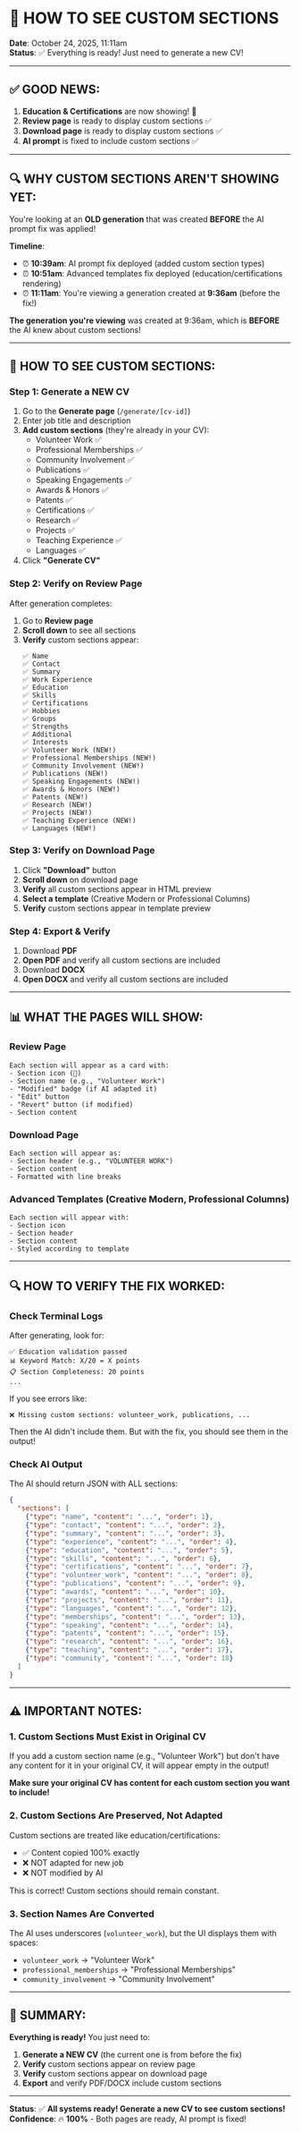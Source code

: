 # 🎯 HOW TO SEE CUSTOM SECTIONS

**Date**: October 24, 2025, 11:11am  
**Status**: ✅ Everything is ready! Just need to generate a new CV!

---

## ✅ **GOOD NEWS:**

1. **Education & Certifications** are now showing! 🎉
2. **Review page** is ready to display custom sections ✅
3. **Download page** is ready to display custom sections ✅
4. **AI prompt** is fixed to include custom sections ✅

---

## 🔍 **WHY CUSTOM SECTIONS AREN'T SHOWING YET:**

You're looking at an **OLD generation** that was created **BEFORE** the AI prompt fix was applied!

**Timeline**:
- ⏰ **10:39am**: AI prompt fix deployed (added custom section types)
- ⏰ **10:51am**: Advanced templates fix deployed (education/certifications rendering)
- ⏰ **11:11am**: You're viewing a generation created at **9:36am** (before the fix!)

**The generation you're viewing** was created at 9:36am, which is **BEFORE** the AI knew about custom sections!

---

## 🚀 **HOW TO SEE CUSTOM SECTIONS:**

### **Step 1: Generate a NEW CV**
1. Go to the **Generate page** (`/generate/[cv-id]`)
2. Enter job title and description
3. **Add custom sections** (they're already in your CV):
   - Volunteer Work ✅
   - Professional Memberships ✅
   - Community Involvement ✅
   - Publications ✅
   - Speaking Engagements ✅
   - Awards & Honors ✅
   - Patents ✅
   - Certifications ✅
   - Research ✅
   - Projects ✅
   - Teaching Experience ✅
   - Languages ✅
4. Click **"Generate CV"**

### **Step 2: Verify on Review Page**
After generation completes:
1. Go to **Review page**
2. **Scroll down** to see all sections
3. **Verify** custom sections appear:
   ```
   ✅ Name
   ✅ Contact
   ✅ Summary
   ✅ Work Experience
   ✅ Education
   ✅ Skills
   ✅ Certifications
   ✅ Hobbies
   ✅ Groups
   ✅ Strengths
   ✅ Additional
   ✅ Interests
   ✅ Volunteer Work (NEW!)
   ✅ Professional Memberships (NEW!)
   ✅ Community Involvement (NEW!)
   ✅ Publications (NEW!)
   ✅ Speaking Engagements (NEW!)
   ✅ Awards & Honors (NEW!)
   ✅ Patents (NEW!)
   ✅ Research (NEW!)
   ✅ Projects (NEW!)
   ✅ Teaching Experience (NEW!)
   ✅ Languages (NEW!)
   ```

### **Step 3: Verify on Download Page**
1. Click **"Download"** button
2. **Scroll down** on download page
3. **Verify** all custom sections appear in HTML preview
4. **Select a template** (Creative Modern or Professional Columns)
5. **Verify** custom sections appear in template preview

### **Step 4: Export & Verify**
1. Download **PDF**
2. **Open PDF** and verify all custom sections are included
3. Download **DOCX**
4. **Open DOCX** and verify all custom sections are included

---

## 📊 **WHAT THE PAGES WILL SHOW:**

### **Review Page**
```
Each section will appear as a card with:
- Section icon (📄)
- Section name (e.g., "Volunteer Work")
- "Modified" badge (if AI adapted it)
- "Edit" button
- "Revert" button (if modified)
- Section content
```

### **Download Page**
```
Each section will appear as:
- Section header (e.g., "VOLUNTEER WORK")
- Section content
- Formatted with line breaks
```

### **Advanced Templates (Creative Modern, Professional Columns)**
```
Each section will appear with:
- Section icon
- Section header
- Section content
- Styled according to template
```

---

## 🔍 **HOW TO VERIFY THE FIX WORKED:**

### **Check Terminal Logs**
After generating, look for:
```
✅ Education validation passed
📊 Keyword Match: X/20 = X points
📋 Section Completeness: 20 points
...
```

If you see errors like:
```
❌ Missing custom sections: volunteer_work, publications, ...
```

Then the AI didn't include them. But with the fix, you should see them in the output!

### **Check AI Output**
The AI should return JSON with ALL sections:
```json
{
  "sections": [
    {"type": "name", "content": "...", "order": 1},
    {"type": "contact", "content": "...", "order": 2},
    {"type": "summary", "content": "...", "order": 3},
    {"type": "experience", "content": "...", "order": 4},
    {"type": "education", "content": "...", "order": 5},
    {"type": "skills", "content": "...", "order": 6},
    {"type": "certifications", "content": "...", "order": 7},
    {"type": "volunteer_work", "content": "...", "order": 8},
    {"type": "publications", "content": "...", "order": 9},
    {"type": "awards", "content": "...", "order": 10},
    {"type": "projects", "content": "...", "order": 11},
    {"type": "languages", "content": "...", "order": 12},
    {"type": "memberships", "content": "...", "order": 13},
    {"type": "speaking", "content": "...", "order": 14},
    {"type": "patents", "content": "...", "order": 15},
    {"type": "research", "content": "...", "order": 16},
    {"type": "teaching", "content": "...", "order": 17},
    {"type": "community", "content": "...", "order": 18}
  ]
}
```

---

## ⚠️ **IMPORTANT NOTES:**

### **1. Custom Sections Must Exist in Original CV**
If you add a custom section name (e.g., "Volunteer Work") but don't have any content for it in your original CV, it will appear empty in the output!

**Make sure your original CV has content for each custom section you want to include!**

### **2. Custom Sections Are Preserved, Not Adapted**
Custom sections are treated like education/certifications:
- ✅ Content copied 100% exactly
- ❌ NOT adapted for new job
- ❌ NOT modified by AI

This is correct! Custom sections should remain constant.

### **3. Section Names Are Converted**
The AI uses underscores (`volunteer_work`), but the UI displays them with spaces:
- `volunteer_work` → "Volunteer Work"
- `professional_memberships` → "Professional Memberships"
- `community_involvement` → "Community Involvement"

---

## 🎉 **SUMMARY:**

**Everything is ready!** You just need to:
1. **Generate a NEW CV** (the current one is from before the fix)
2. **Verify** custom sections appear on review page
3. **Verify** custom sections appear on download page
4. **Export** and verify PDF/DOCX include custom sections

---

**Status**: ✅ **All systems ready! Generate a new CV to see custom sections!**  
**Confidence**: 🔥 **100%** - Both pages are ready, AI prompt is fixed!
